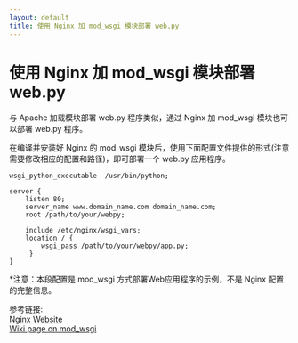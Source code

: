 ```yaml
---
layout: default
title: 使用 Nginx 加 mod_wsgi 模块部署 web.py
---
```


# 使用 Nginx 加 mod_wsgi 模块部署 web.py

与 Apache 加载模块部署 web.py 程序类似，通过 Nginx 加 mod_wsgi 模块也可以部署 web.py 程序。

在编译并安装好 Nginx 的 mod_wsgi 模块后，使用下面配置文件提供的形式(注意需要修改相应的配置和路径)，即可部署一个 web.py 应用程序。

    wsgi_python_executable  /usr/bin/python;

    server {
        listen 80;
        server_name www.domain_name.com domain_name.com;
        root /path/to/your/webpy;

        include /etc/nginx/wsgi_vars;
        location / {
            wsgi_pass /path/to/your/webpy/app.py;
         }
    }

*注意：本段配置是 mod_wsgi 方式部署Web应用程序的示例，不是 Nginx 配置的完整信息。

参考链接:<br />
[ Nginx Website](http://nginx.net/ )<br />
[ Wiki page on mod_wsgi](http://wiki.codemongers.com/NginxNgxWSGIModule )
